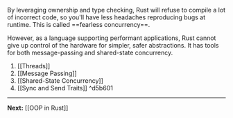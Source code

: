 By leveraging ownership and type checking, Rust will refuse to compile a lot of incorrect code, so you'll have less headaches reproducing bugs at runtime. This is called ==fearless concurrency==.

However, as a language supporting performant applications, Rust cannot give up control of the hardware for simpler, safer abstractions. It has tools for both message-passing and shared-state concurrency.

1. [[Threads]]
2. [[Message Passing]]
3. [[Shared-State Concurrency]]
4. [[Sync and Send Traits]] ^d5b601

---

**Next:** [[OOP in Rust]]